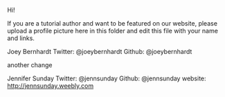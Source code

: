 Hi!

If you are a tutorial author and want to be featured on our website, please upload a profile picture here in this folder and edit this file with your name and links.


Joey Bernhardt
Twitter: @joeybernhardt
Github: @joeybernhardt

another change

Jennifer Sunday
Twitter: @jennsunday
Github: @jennsunday
website: http://jennsunday.weebly.com
